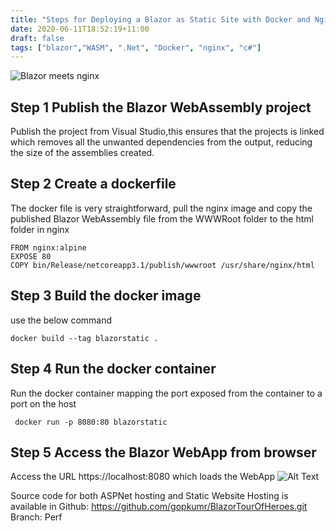 ```yaml
---
title: "Steps for Deploying a Blazor as Static Site with Docker and Nginx"
date: 2020-06-11T18:52:19+11:00
draft: false
tags: ["blazor","WASM", ".Net", "Docker", "nginx", "c#"]
---
```


![Blazor meets nginx](https://dev-to-uploads.s3.amazonaws.com/i/57a76kbj8isstq42nlga.png)

## Step 1 Publish the Blazor WebAssembly project
Publish the project from Visual Studio,this ensures that the projects is linked which removes all the unwanted dependencies from the output, reducing the size of the assemblies created.  
## Step 2 Create a dockerfile
The docker file is very straightforward, pull the nginx image and copy the published Blazor WebAssembly file from the WWWRoot folder to the html folder in nginx  
```
FROM nginx:alpine
EXPOSE 80
COPY bin/Release/netcoreapp3.1/publish/wwwroot /usr/share/nginx/html
```
## Step 3 Build the docker image  
use the below command  
```
docker build --tag blazorstatic . 
```

## Step 4 Run the docker container  
Run the docker container mapping the port exposed from the container to a port on the host  
```
 docker run -p 8080:80 blazorstatic   
```
## Step 5 Access the Blazor WebApp from browser  

Access the URL https://localhost:8080 which loads the WebApp
![Alt Text](https://dev-to-uploads.s3.amazonaws.com/i/0etothdadxr8h1v5mi6t.png)

Source code for both ASPNet hosting and Static Website Hosting is available in Github: https://github.com/gopkumr/BlazorTourOfHeroes.git
Branch: Perf